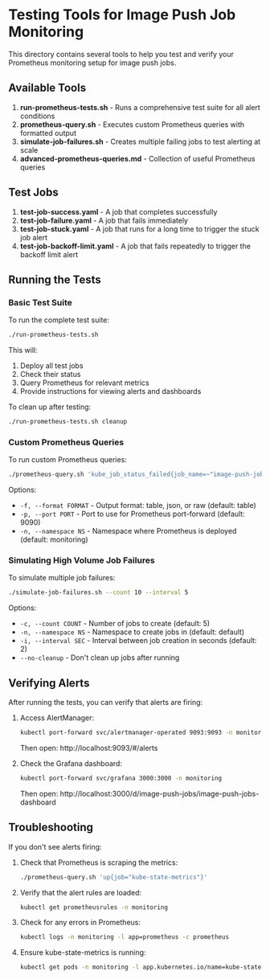 # Testing Tools for Image Push Job Monitoring

This directory contains several tools to help you test and verify your Prometheus monitoring setup for image push jobs.

## Available Tools

1. **run-prometheus-tests.sh** - Runs a comprehensive test suite for all alert conditions
2. **prometheus-query.sh** - Executes custom Prometheus queries with formatted output
3. **simulate-job-failures.sh** - Creates multiple failing jobs to test alerting at scale
4. **advanced-prometheus-queries.md** - Collection of useful Prometheus queries

## Test Jobs

1. **test-job-success.yaml** - A job that completes successfully
2. **test-job-failure.yaml** - A job that fails immediately
3. **test-job-stuck.yaml** - A job that runs for a long time to trigger the stuck job alert
4. **test-job-backoff-limit.yaml** - A job that fails repeatedly to trigger the backoff limit alert

## Running the Tests

### Basic Test Suite

To run the complete test suite:

```bash
./run-prometheus-tests.sh
```

This will:
1. Deploy all test jobs
2. Check their status
3. Query Prometheus for relevant metrics
4. Provide instructions for viewing alerts and dashboards

To clean up after testing:

```bash
./run-prometheus-tests.sh cleanup
```

### Custom Prometheus Queries

To run custom Prometheus queries:

```bash
./prometheus-query.sh 'kube_job_status_failed{job_name=~"image-push-job-.*"} > 0'
```

Options:
- `-f, --format FORMAT` - Output format: table, json, or raw (default: table)
- `-p, --port PORT` - Port to use for Prometheus port-forward (default: 9090)
- `-n, --namespace NS` - Namespace where Prometheus is deployed (default: monitoring)

### Simulating High Volume Job Failures

To simulate multiple job failures:

```bash
./simulate-job-failures.sh --count 10 --interval 5
```

Options:
- `-c, --count COUNT` - Number of jobs to create (default: 5)
- `-n, --namespace NS` - Namespace to create jobs in (default: default)
- `-i, --interval SEC` - Interval between job creation in seconds (default: 2)
- `--no-cleanup` - Don't clean up jobs after running

## Verifying Alerts

After running the tests, you can verify that alerts are firing:

1. Access AlertManager:
   ```bash
   kubectl port-forward svc/alertmanager-operated 9093:9093 -n monitoring
   ```
   Then open: http://localhost:9093/#/alerts

2. Check the Grafana dashboard:
   ```bash
   kubectl port-forward svc/grafana 3000:3000 -n monitoring
   ```
   Then open: http://localhost:3000/d/image-push-jobs/image-push-jobs-dashboard

## Troubleshooting

If you don't see alerts firing:

1. Check that Prometheus is scraping the metrics:
   ```bash
   ./prometheus-query.sh 'up{job="kube-state-metrics"}'
   ```

2. Verify that the alert rules are loaded:
   ```bash
   kubectl get prometheusrules -n monitoring
   ```

3. Check for any errors in Prometheus:
   ```bash
   kubectl logs -n monitoring -l app=prometheus -c prometheus
   ```

4. Ensure kube-state-metrics is running:
   ```bash
   kubectl get pods -n monitoring -l app.kubernetes.io/name=kube-state-metrics
   ``` 
